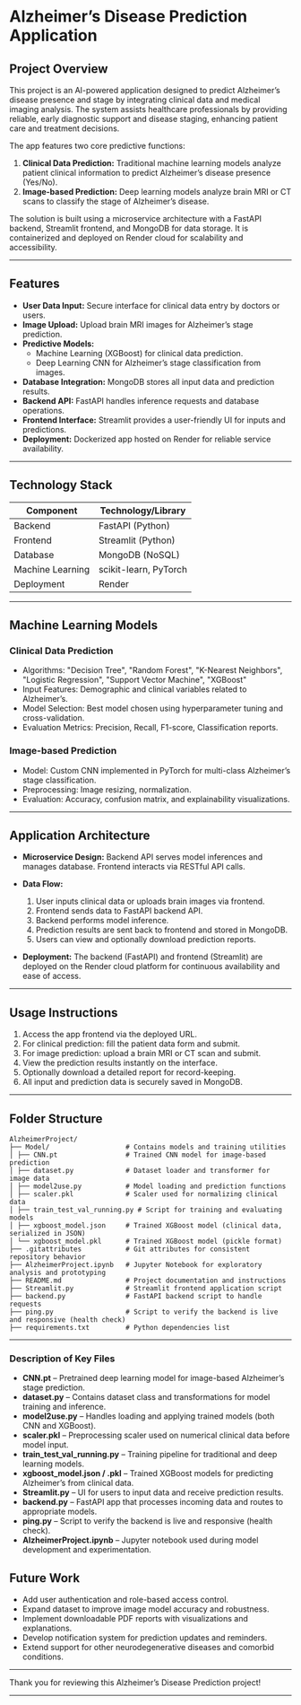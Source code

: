# Alzheimer’s Disease Prediction Application

## Project Overview

This project is an AI-powered application designed to predict Alzheimer’s disease presence and stage by integrating clinical data and medical imaging analysis. The system assists healthcare professionals by providing reliable, early diagnostic support and disease staging, enhancing patient care and treatment decisions.

The app features two core predictive functions:  
1. **Clinical Data Prediction:** Traditional machine learning models analyze patient clinical information to predict Alzheimer’s disease presence (Yes/No).  
2. **Image-based Prediction:** Deep learning models analyze brain MRI or CT scans to classify the stage of Alzheimer’s disease.

The solution is built using a microservice architecture with a FastAPI backend, Streamlit frontend, and MongoDB for data storage. It is containerized and deployed on Render cloud for scalability and accessibility.

---

## Features

- **User Data Input:** Secure interface for clinical data entry by doctors or users.  
- **Image Upload:** Upload brain MRI images for Alzheimer’s stage prediction.  
- **Predictive Models:**  
  - Machine Learning (XGBoost) for clinical data prediction.  
  - Deep Learning CNN for Alzheimer’s stage classification from images.  
- **Database Integration:** MongoDB stores all input data and prediction results.  
- **Backend API:** FastAPI handles inference requests and database operations.  
- **Frontend Interface:** Streamlit provides a user-friendly UI for inputs and predictions.  
- **Deployment:** Dockerized app hosted on Render for reliable service availability.

---

## Technology Stack

| Component       | Technology/Library       |
|-----------------|-------------------------|
| Backend         | FastAPI (Python)         |
| Frontend        | Streamlit (Python)       |
| Database        | MongoDB (NoSQL)          |
| Machine Learning| scikit-learn, PyTorch    |
| Deployment      | Render                   |

---

## Machine Learning Models

### Clinical Data Prediction

- Algorithms: "Decision Tree", "Random Forest", "K-Nearest Neighbors", "Logistic Regression", "Support Vector Machine", "XGBoost"
- Input Features: Demographic and clinical variables related to Alzheimer’s.  
- Model Selection: Best model chosen using hyperparameter tuning and cross-validation.  
- Evaluation Metrics: Precision, Recall, F1-score, Classification reports.

### Image-based Prediction

- Model: Custom CNN implemented in PyTorch for multi-class Alzheimer’s stage classification.  
- Preprocessing: Image resizing, normalization.  
- Evaluation: Accuracy, confusion matrix, and explainability visualizations.

---

## Application Architecture

- **Microservice Design:** Backend API serves model inferences and manages database. Frontend interacts via RESTful API calls.  
- **Data Flow:**  
  1. User inputs clinical data or uploads brain images via frontend.  
  2. Frontend sends data to FastAPI backend API.  
  3. Backend performs model inference.  
  4. Prediction results are sent back to frontend and stored in MongoDB.  
  5. Users can view and optionally download prediction reports.

- **Deployment:** The backend (FastAPI) and frontend (Streamlit) are deployed on the Render cloud platform for continuous availability and ease of access.

---

## Usage Instructions

1. Access the app frontend via the deployed URL.  
2. For clinical prediction: fill the patient data form and submit.  
3. For image prediction: upload a brain MRI or CT scan and submit.  
4. View the prediction results instantly on the interface.  
5. Optionally download a detailed report for record-keeping.  
6. All input and prediction data is securely saved in MongoDB.

---

## Folder Structure
```
AlzheimerProject/
├── Model/                   # Contains models and training utilities
│ ├── CNN.pt                 # Trained CNN model for image-based prediction
│ ├── dataset.py             # Dataset loader and transformer for image data
│ ├── model2use.py           # Model loading and prediction functions
│ ├── scaler.pkl             # Scaler used for normalizing clinical data
│ ├── train_test_val_running.py # Script for training and evaluating models
│ ├── xgboost_model.json     # Trained XGBoost model (clinical data, serialized in JSON)
│ └── xgboost_model.pkl      # Trained XGBoost model (pickle format)
├── .gitattributes           # Git attributes for consistent repository behavior
├── AlzheimerProject.ipynb   # Jupyter Notebook for exploratory analysis and prototyping
├── README.md                # Project documentation and instructions
├── Streamlit.py             # Streamlit frontend application script
├── backend.py               # FastAPI backend script to handle requests
├── ping.py                  # Script to verify the backend is live and responsive (health check)
├── requirements.txt         # Python dependencies list
```
---
### Description of Key Files

- **CNN.pt** – Pretrained deep learning model for image-based Alzheimer’s stage prediction.
- **dataset.py** – Contains dataset class and transformations for model training and inference.
- **model2use.py** – Handles loading and applying trained models (both CNN and XGBoost).
- **scaler.pkl** – Preprocessing scaler used on numerical clinical data before model input.
- **train_test_val_running.py** – Training pipeline for traditional and deep learning models.
- **xgboost_model.json / .pkl** – Trained XGBoost models for predicting Alzheimer’s from clinical data.
- **Streamlit.py** – UI for users to input data and receive prediction results.
- **backend.py** – FastAPI app that processes incoming data and routes to appropriate models.
- **ping.py** – Script to verify the backend is live and responsive (health check).
- **AlzheimerProject.ipynb** – Jupyter notebook used during model development and experimentation.


## Future Work

- Add user authentication and role-based access control.  
- Expand dataset to improve image model accuracy and robustness.  
- Implement downloadable PDF reports with visualizations and explanations.  
- Develop notification system for prediction updates and reminders.  
- Extend support for other neurodegenerative diseases and comorbid conditions.

---

Thank you for reviewing this Alzheimer’s Disease Prediction project!

---

